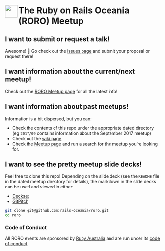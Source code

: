 # <img src="https://www.dropbox.com/s/55s8voecdbkxobl/roro-logo.jpg?dl=1" align="left" height="40" /> The Ruby on Rails Oceania (RORO) Meetup

## I want to submit or request a talk!

Awesome! :tada: Go check out the [issues page][] and submit your proposal
or request there!

## I want information about the current/next meetup!

Check out the [RORO Meetup page][] for all the latest info!

## I want information about past meetups!

Information is a bit dispersed, but you can:

- Check the contents of this repo under the appropriate dated directory<br />
  (eg `2017/09` contains information about the September 2017 meetup)
- Check out the [wiki page][]
- Check the [Meetup page][RORO Meetup page] and run a search for the meetup
  you're looking for.

## I want to see the pretty meetup slide decks!

Feel free to clone this repo! Depending on the slide deck (see the `README`
file in the dated meetup directory for details), the markdown in the slide
decks can be used and viewed in either:

- [Deckset][]
- [GitPitch][]

```sh
git clone git@github.com:rails-oceania/roro.git
cd roro
```

### Code of Conduct

All RORO events are sponsored by [Ruby Australia][] and are run under its
[code of conduct][].

[code of conduct]: https://ruby.org.au/code-of-conduct
[Deckset]: https://www.decksetapp.com/
[GitPitch]: https://gitpitch.com/
[RORO Meetup page]: https://www.meetup.com/Ruby-On-Rails-Oceania-Sydney/
[ROROSyd Logo]: https://www.dropbox.com/s/55s8voecdbkxobl/roro-logo.jpg?dl=1
[Ruby Australia]: http://ruby.org.au
[Ruby Australia logo]: https://www.dropbox.com/s/cxq6w0jx76jyc3x/ruby-au-logo.png?dl=0
[issues page]: https://github.com/rails-oceania/roro/issues
[wiki page]: https://github.com/rails-oceania/roro/wiki
